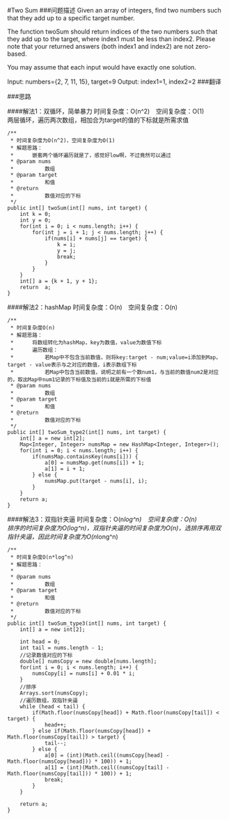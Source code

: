 #Two Sum
###问题描述
Given an array of integers, find two numbers such that they add up to a specific target number.

The function twoSum should return indices of the two numbers such that they add up to the target, where index1 must be less than index2. Please note that your returned answers (both index1 and index2) are not zero-based.

You may assume that each input would have exactly one solution.

Input: numbers={2, 7, 11, 15}, target=9
Output: index1=1, index2=2
###翻译


###思路

####解法1：双循环，简单暴力
时间复杂度：O(n^2)　空间复杂度：O(1)  
两层循环，遍历两次数组，相加合为target的值的下标就是所需求值  



    /**
     * 时间复杂度为O(n^2)，空间复杂度为O(1)
     * 解题思路：
     *      嵌套两个循环遍历就是了，感觉好low啊，不过竟然可以通过
     * @param nums
     *          数组
     * @param target
     *          和值
     * @return
     *          数值对应的下标
     */
    public int[] twoSum(int[] nums, int target) {
        int k = 0;
        int y = 0;
        for(int i = 0; i < nums.length; i++) {
            for(int j = i + 1; j < nums.length; j++) {
                if(nums[i] + nums[j] == target) {
                    k = i;
                    y = j;
                    break;
                }
            }
        }
        int[] a = {k + 1, y + 1};
        return  a;
    }




####解法2：hashMap
时间复杂度：O(n)　空间复杂度：O(n)  

    /**
     * 时间复杂度O(n)
     * 解题思路：
     *      将数组转化为hashMap，key为数值，value为数值下标
     *      遍历数组：
     *          若Map中不包含当前数值，则将key:target - num;value=i添加到Map，target - value表示与之对应的数值，i表示数组下标
     *          若Map中包含当前数值，说明之前有一个数num1，与当前的数值num2是对应的，取出Map中num1记录的下标值及当前的i就是所需的下标值
     * @param nums
     *          数组
     * @param target
     *          和值
     * @return
     *          数值对应的下标
     */
    public int[] twoSum_type2(int[] nums, int target) {
        int[] a = new int[2];
        Map<Integer, Integer> numsMap = new HashMap<Integer, Integer>();
        for(int i = 0; i < nums.length; i++) {
            if(numsMap.containsKey(nums[i])) {
                a[0] = numsMap.get(nums[i]) + 1;
                a[1] = i + 1;
            } else {
                numsMap.put(target - nums[i], i);
            }
        }
        return a;
    }


####解法3：双指针夹逼
时间复杂度：O(n*log^n)　空间复杂度：O(n)  
排序的时间复杂度为O(log^n)，双指针夹逼的时间复杂度为O(n)，选排序再用双指针夹逼，因此时间复杂度为O(n*long^n)  

    /**
     * 时间复杂度O(n*log^n)
     * 解题思路：
     *
     * @param nums
     *          数组
     * @param target
     *          和值
     * @return
     *          数值对应的下标
     */
    public int[] twoSum_type3(int[] nums, int target) {
        int[] a = new int[2];

        int head = 0;
        int tail = nums.length - 1;
        //记录数值对应的下标
        double[] numsCopy = new double[nums.length];
        for(int i = 0; i < nums.length; i++) {
            numsCopy[i] = nums[i] + 0.01 * i;
        }
        //排序
        Arrays.sort(numsCopy);
        //遍历数组，双指针夹逼
        while (head < tail) {
            if(Math.floor(numsCopy[head]) + Math.floor(numsCopy[tail]) < target) {
                head++;
            } else if(Math.floor(numsCopy[head]) + Math.floor(numsCopy[tail]) > target) {
                tail--;
            } else {
                a[0] = (int)(Math.ceil((numsCopy[head] - Math.floor(numsCopy[head])) * 100)) + 1;
                a[1] = (int)(Math.ceil((numsCopy[tail] - Math.floor(numsCopy[tail])) * 100)) + 1;
                break;
            }
        }

        return a;
    }
  



